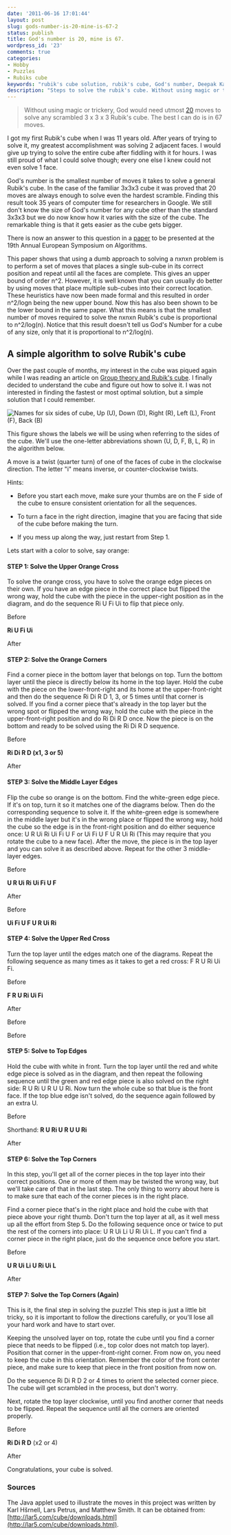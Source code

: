 ```yaml
---
date: '2011-06-16 17:01:44'
layout: post
slug: gods-number-is-20-mine-is-67-2
status: publish
title: God's number is 20, mine is 67.
wordpress_id: '23'
comments: true
categories:
- Hobby
- Puzzles
- Rubiks cube
keywords: "rubik's cube solution, rubik's cube, God's number, Deepak Kandepet, Kandepet"
description: "Steps to solve the rubik's cube. Without using magic or trickery, God would need utmost 20 moves to solve any scrambled 3 x 3 x 3 Rubiks cube. The best I can do is in 67 moves."
---
```


> Without using magic or trickery, God would need utmost [20](http://cube20.org/) moves to solve any scrambled 3 x 3 x 3 Rubik's cube. The best I can do is in 67 moves.



I got my first Rubik's cube when I was 11 years old. After years of trying to solve it, my greatest accomplishment was solving 2 adjacent faces. I would give up trying to solve the entire cube after fiddling with it for hours. I was still proud of what I could solve though; every one else I knew could not even solve 1 face.

God's number is the smallest number of moves it takes to solve a general Rubik's cube. In the case of the familiar 3x3x3 cube it was proved that 20 moves are always enough to solve even the hardest scramble. Finding this result took 35 years of computer time for researchers in Google. We still don't know the size of God's number for any cube other than the standard 3x3x3 but we do now know how it varies with the size of the cube. The remarkable thing is that it gets easier as the cube gets bigger.

There is now an answer to this question in a [paper](http://arxiv.org/abs/1106.5736) to be presented at the 19th Annual European Symposium on Algorithms.

This paper shows that using a dumb approach to solving a nxnxn problem is to perform a set of moves that places a single sub-cube in its correct position and repeat until all the faces are complete. This gives an upper bound of order n^2. However, it is well known that you can usually do better by using moves that place multiple sub-cubes into their correct location. These heuristics have now been made formal and this resulted in order n^2/logn being the new upper bound. Now this has also been shown to be the lower bound in the same paper. What this means is that the smallest number of moves required to solve the nxnxn Rubik's cube is proportional to n^2/log(n). Notice that this result doesn't tell us God's Number for a cube of any size, only that it is proportional to n^2/log(n).



## A simple algorithm to solve Rubik's cube


Over the past couple of months, my interest in the cube was piqued again while I was reading an article on [Group theory and Rubik's cube](http://www.math.harvard.edu/~jjchen/docs/Group%20Theory%20and%20the%20Rubik%27s%20Cube.pdf). I finally decided to understand the cube and figure out how to solve it. I was not interested in finding the fastest or most optimal solution, but a simple solution that I could remember.

![Names for six sides of cube, Up (U), Down (D), Right (R), Left (L), Front (F), Back (B) ](/io/wp-content/themes/cleanr/images/Rubiks/Sides.jpg)

This figure shows the labels we will be using when referring to the sides of the cube. We'll use the one-letter abbreviations shown (U, D, F, B, L, R) in the algorithm below.

A move is a twist (quarter turn) of one of the faces of cube in the clockwise direction. The letter "i" means inverse, or counter-clockwise twists.



Hints:




  * Before you start each move, make sure your thumbs are on the F side of the cube to ensure consistent orientation for all the sequences.


  * To turn a face in the right direction, imagine that you are facing that side of the cube before making the turn.


  * If you mess up along the way, just restart from Step 1.



Lets start with a color to solve, say orange:



#### STEP 1: Solve the Upper Orange Cross


To solve the orange cross, you have to solve the orange edge pieces on their own. If you have an edge piece in the correct place but flipped the wrong way, hold the cube with the piece in the upper-right position as in the diagram, and do the sequence Ri U Fi Ui to flip that piece only.














Before






**Ri U Fi Ui**











After











#### STEP 2: Solve the Orange Corners


Find a corner piece in the bottom layer that belongs on top. Turn the bottom layer until the piece is directly below its home in the top layer. Hold the cube with the piece on the lower-front-right and its home at the upper-front-right and then do the sequence Ri Di R D 1, 3, or 5 times until that corner is solved.
If you find a corner piece that's already in the top layer but the wrong spot or flipped the wrong way, hold the cube with the piece in the upper-front-right position and do Ri Di R D once. Now the piece is on the bottom and ready to be solved using the Ri Di R D sequence.














Before






**Ri Di R D
(x1, 3 or 5)**











After











#### STEP 3: Solve the Middle Layer Edges


Flip the cube so orange is on the bottom. Find the white-green edge piece. If it's on top, turn it so it matches one of the diagrams below. Then do the corresponding sequence to solve it. If the white-green edge is somewhere in the middle layer but it's in the wrong place or flipped the wrong way, hold the cube so the edge is in the front-right position and do either sequence once: U R Ui Ri Ui Fi U F or Ui Fi U F U R Ui Ri (This may require that you rotate the cube to a new face). After the move, the piece is in the top layer and you can solve it as described above. Repeat for the other 3 middle-layer edges.
















Before








**U R Ui Ri Ui Fi U F**











After















Before






**Ui Fi U F U R Ui Ri**









#### STEP 4: Solve the Upper Red Cross


Turn the top layer until the edges match one of the diagrams. Repeat the following sequence as many times as it takes to get a red cross: F R U Ri Ui Fi.



















Before






**F R U Ri Ui Fi**









After















Before














Before











#### STEP 5: Solve to Top Edges


Hold the cube with white in front. Turn the top layer until the red and white edge piece is solved as in the diagram, and then repeat the following sequence until the green and red edge piece is also solved on the right side: R U Ri U R U U Ri. Now turn the whole cube so that blue is the front face. If the top blue edge isn't solved, do the sequence again followed by an extra U.



















Before






Shorthand: **R U Ri U R U U Ri**











After











#### STEP 6: Solve the Top Corners


In this step, you'll get all of the corner pieces in the top layer into their correct positions. One or more of them may be twisted the wrong way, but we'll take care of that in the last step. The only thing to worry about here is to make sure that each of the corner pieces is in the right place.

Find a corner piece that's in the right place and hold the cube with that piece above your right thumb. Don't turn the top layer at all, as it well mess up all the effort from Step 5. Do the following sequence once or twice to put the rest of the corners into place: U R Ui Li U Ri Ui L. If you can't find a corner piece in the right place, just do the sequence once before you start.



















Before






**U R Ui Li U Ri Ui L**











After











#### STEP 7: Solve the Top Corners (Again)


This is it, the final step in solving the puzzle! This step is just a little bit tricky, so it is important to follow the directions carefully, or you'll lose all your hard work and have to start over.

Keeping the unsolved layer on top, rotate the cube until you find a corner piece that needs to be flipped (i.e., top color does not match top layer). Position that corner in the upper-front-right corner. From now on, you need to keep the cube in this orientation. Remember the color of the front center piece, and make sure to keep that piece in the front position from now on.

Do the sequence Ri Di R D 2 or 4 times to orient the selected corner piece. The cube will get scrambled in the process, but don't worry.

Next, rotate the top layer clockwise, until you find another corner that needs to be flipped. Repeat the sequence until all the corners are oriented properly.



















Before






**Ri Di R D**
(x2 or 4)











After










Congratulations, your cube is solved.


### Sources


The Java applet used to illustrate the moves in this project was written by Karl Hšrnell, Lars Petrus, and Matthew Smith. It can be obtained from: [http://lar5.com/cube/downloads.html](http://lar5.com/cube/downloads.html).
